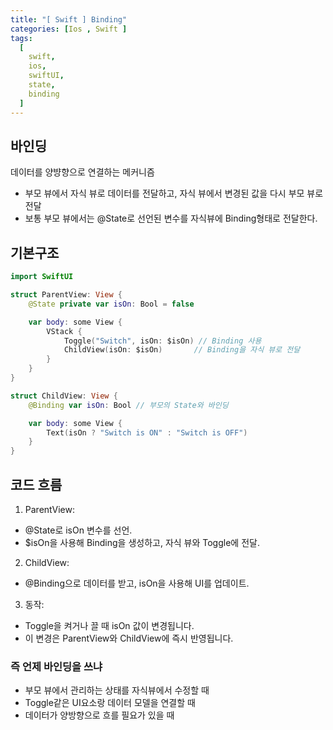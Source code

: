 ```yaml
---
title: "[ Swift ] Binding"
categories: [Ios , Swift ]
tags:
  [
    swift,
    ios,
    swiftUI,
    state,
    binding
  ] 
---
```


## 바인딩
데이터를 양뱡향으로 연결하는 메커니즘

* 부모 뷰에서 자식 뷰로 데이터를 전달하고, 자식 뷰에서 변경된 값을 다시 부모 뷰로 전달
* 보통 부모 뷰에서는 @State로 선언된 변수를 자식뷰에 Binding형태로 전달한다.

## 기본구조
```swift
import SwiftUI

struct ParentView: View {
    @State private var isOn: Bool = false

    var body: some View {
        VStack {
            Toggle("Switch", isOn: $isOn) // Binding 사용
            ChildView(isOn: $isOn)       // Binding을 자식 뷰로 전달
        }
    }
}

struct ChildView: View {
    @Binding var isOn: Bool // 부모의 State와 바인딩

    var body: some View {
        Text(isOn ? "Switch is ON" : "Switch is OFF")
    }
}

```

## 코드 흐름
1. ParentView:
* @State로 isOn 변수를 선언.
* $isOn을 사용해 Binding을 생성하고, 자식 뷰와 Toggle에 전달.

2. ChildView:
* @Binding으로 데이터를 받고, isOn을 사용해 UI를 업데이트.

3. 동작:
* Toggle을 켜거나 끌 때 isOn 값이 변경됩니다.
* 이 변경은 ParentView와 ChildView에 즉시 반영됩니다.

### 즉 언제 바인딩을 쓰냐
* 부모 뷰에서 관리하는 상태를 자식뷰에서 수정할 때
* Toggle같은 UI요소랑 데이터 모델을 연결할 때 
* 데이터가 양방향으로 흐를 필요가 있을 때 